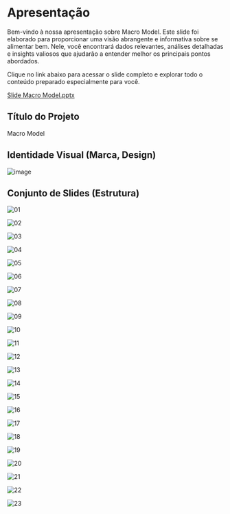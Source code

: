 # Apresentação

Bem-vindo à nossa apresentação sobre Macro Model. Este slide foi elaborado para proporcionar uma visão abrangente e informativa sobre se alimentar bem. Nele, você encontrará dados relevantes, análises detalhadas e insights valiosos que ajudarão a entender melhor os principais pontos abordados.

Clique no link abaixo para acessar o slide completo e explorar todo o conteúdo preparado especialmente para você.

[Slide Macro Model.pptx](https://github.com/user-attachments/files/15811546/Slide.Macro.Model.pptx)

## Título do Projeto

Macro Model

## Identidade Visual (Marca, Design)

![image](https://github.com/ICEI-PUC-Minas-PMV-ADS/pmv-ads-2024-1-e2-proj-int-t1-macro-model/assets/104217381/e470409c-483b-4632-a04d-d29ebd05ccf0)



## Conjunto de Slides (Estrutura)


![01](https://github.com/ICEI-PUC-Minas-PMV-ADS/pmv-ads-2024-1-e2-proj-int-t1-macro-model/assets/145519272/c26f38ff-ae2d-4ace-b152-f8e3b129a740)

![02](https://github.com/ICEI-PUC-Minas-PMV-ADS/pmv-ads-2024-1-e2-proj-int-t1-macro-model/assets/145519272/7bd5e8c5-a3f7-454d-b381-3971888dbcdf)

![03](https://github.com/ICEI-PUC-Minas-PMV-ADS/pmv-ads-2024-1-e2-proj-int-t1-macro-model/assets/145519272/7ca4f9e8-70d6-4fe5-9c23-9f3a7b9ec852)

![04](https://github.com/ICEI-PUC-Minas-PMV-ADS/pmv-ads-2024-1-e2-proj-int-t1-macro-model/assets/145519272/c620ab62-0660-4483-b511-31026ae18e08)

![05](https://github.com/ICEI-PUC-Minas-PMV-ADS/pmv-ads-2024-1-e2-proj-int-t1-macro-model/assets/145519272/037bf0de-9ac4-4da1-b327-f9845b9b5b51)

![06](https://github.com/ICEI-PUC-Minas-PMV-ADS/pmv-ads-2024-1-e2-proj-int-t1-macro-model/assets/145519272/5c71cac7-380b-43d6-a997-381da767692d)


![07](https://github.com/ICEI-PUC-Minas-PMV-ADS/pmv-ads-2024-1-e2-proj-int-t1-macro-model/assets/145519272/0ba05ea0-7659-4fa2-8a8c-bf326bbcbe9b)


![08](https://github.com/ICEI-PUC-Minas-PMV-ADS/pmv-ads-2024-1-e2-proj-int-t1-macro-model/assets/145519272/e0520f26-70b4-4796-9916-d56f715266bf)

![09](https://github.com/ICEI-PUC-Minas-PMV-ADS/pmv-ads-2024-1-e2-proj-int-t1-macro-model/assets/145519272/c208493f-761d-4e57-a5cc-524eb8dc4af2)

![10](https://github.com/ICEI-PUC-Minas-PMV-ADS/pmv-ads-2024-1-e2-proj-int-t1-macro-model/assets/145519272/8cd1f8a1-9ee4-4267-b4c5-c2e01b05f949)

![11](https://github.com/ICEI-PUC-Minas-PMV-ADS/pmv-ads-2024-1-e2-proj-int-t1-macro-model/assets/145519272/2fb8fcf7-89fd-4908-b926-6d8166915273)

![12](https://github.com/ICEI-PUC-Minas-PMV-ADS/pmv-ads-2024-1-e2-proj-int-t1-macro-model/assets/145519272/cd28718e-7699-48c8-a62f-1dfae980e015)

![13](https://github.com/ICEI-PUC-Minas-PMV-ADS/pmv-ads-2024-1-e2-proj-int-t1-macro-model/assets/145519272/657e0d3e-dc30-488c-9be4-17dc3d8a3405)

![14](https://github.com/ICEI-PUC-Minas-PMV-ADS/pmv-ads-2024-1-e2-proj-int-t1-macro-model/assets/145519272/65a1eb22-e325-4c50-a1b6-3aa3d702d101)

![15](https://github.com/ICEI-PUC-Minas-PMV-ADS/pmv-ads-2024-1-e2-proj-int-t1-macro-model/assets/145519272/471e3f00-6510-4639-b659-82fbf535116c)

![16](https://github.com/ICEI-PUC-Minas-PMV-ADS/pmv-ads-2024-1-e2-proj-int-t1-macro-model/assets/145519272/6b2bc27e-a7d0-42f9-8c4c-5920bfb5a910)

![17](https://github.com/ICEI-PUC-Minas-PMV-ADS/pmv-ads-2024-1-e2-proj-int-t1-macro-model/assets/145519272/3ed5cf09-f2f3-478d-93a7-29b587502550)

![18](https://github.com/ICEI-PUC-Minas-PMV-ADS/pmv-ads-2024-1-e2-proj-int-t1-macro-model/assets/145519272/ad5707d8-c7b4-4365-972e-199c9c1bdf5e)

![19](https://github.com/ICEI-PUC-Minas-PMV-ADS/pmv-ads-2024-1-e2-proj-int-t1-macro-model/assets/145519272/8ed6a132-16c0-479b-a760-e5b5cb3b2207)

![20](https://github.com/ICEI-PUC-Minas-PMV-ADS/pmv-ads-2024-1-e2-proj-int-t1-macro-model/assets/145519272/4f1a8bcf-68fe-42fa-b430-fa411d999c35)

![21](https://github.com/ICEI-PUC-Minas-PMV-ADS/pmv-ads-2024-1-e2-proj-int-t1-macro-model/assets/145519272/9ceecd12-4033-4450-a6c9-4b326a1b1fa9)

![22](https://github.com/ICEI-PUC-Minas-PMV-ADS/pmv-ads-2024-1-e2-proj-int-t1-macro-model/assets/145519272/c2f18595-2344-44f5-b452-24965e88a3a0)

![23](https://github.com/ICEI-PUC-Minas-PMV-ADS/pmv-ads-2024-1-e2-proj-int-t1-macro-model/assets/145519272/7003f4d2-5c6a-4f4e-b36a-baa49df7d399)




